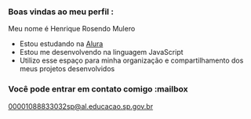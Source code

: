 ### Boas vindas ao meu perfil :

Meu nome é Henrique Rosendo Mulero

- Estou estudando na [Alura](https://www.alura.com.br)
- Estou me desenvolvendo na linguagem JavaScript
- Utilizo esse espaço para minha organização e compartilhamento dos meus projetos desenvolvidos

### Você pode entrar em contato comigo :mailbox

00001088833032sp@al.educacao.sp.gov.br

